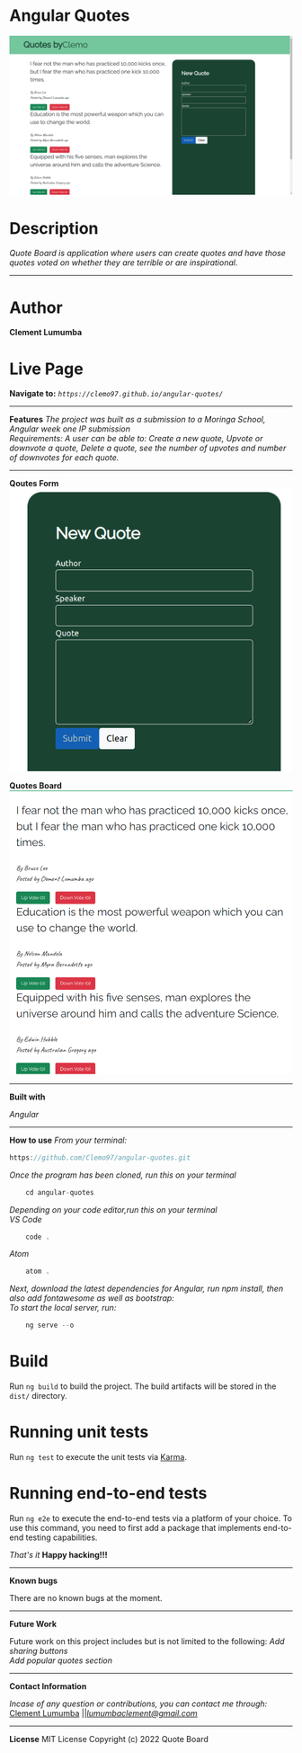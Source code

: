  # Angular Quotes
![Alt text](/src/assets/quotesApp.png?raw=true "Optional Title")


# Description
*Quote Board is application where users can create quotes and have those quotes voted on whether they are terrible or are inspirational.*
****
# Author
 **Clement Lumumba**

# Live Page

**Navigate to:** *`https://clemo97.github.io/angular-quotes/`*

****
**Features**
*The project was built as a submission to a Moringa School, Angular week one IP submission* <br/>
*Requirements: A user can be able to: Create a new quote, Upvote or downvote a quote, Delete a quote, see the number of upvotes and number of downvotes for each quote.*
****

**Qoutes Form**
![Alt text](/src/assets/quotesForm.png?raw=true "Optional Title")

**Quotes Board**
![Alt text](/src/assets/quotesBoard.png?raw=true "Optional Title")

****
**Built with**

*Angular*
****

**How to use**
*From your terminal:* </br>
```js
https://github.com/Clemo97/angular-quotes.git
```
*Once the program has been cloned, run this on your terminal* </br>
```js
    cd angular-quotes
```
*Depending on your code editor,run this on your terminal* </br>
*VS Code*
```js
    code .
```
*Atom* 
```js
    atom .
```
*Next, download the latest dependencies for Angular, run npm install, then also add fontawesome as well as bootstrap:* </br>
*To start the local server, run:*
```js
    ng serve --o
```

# Build

Run `ng build` to build the project. The build artifacts will be stored in the `dist/` directory.

# Running unit tests

Run `ng test` to execute the unit tests via [Karma](https://karma-runner.github.io).

# Running end-to-end tests

Run `ng e2e` to execute the end-to-end tests via a platform of your choice. To use this command, you need to first add a package that implements end-to-end testing capabilities.

*That's it* **Happy hacking!!!**

****

**Known bugs**

There are no known bugs at the moment.</br>
****
 **Future Work**

Future work on this project includes but is not limited to the following:
*Add sharing buttons* <br/>
*Add popular quotes section*
****
**Contact Information**

*Incase of any question or contributions, you can contact me through:*
 [Clement Lumumba](https://github.com/Clemo97) ||*lumumbaclement@gmail.com* </br>

****

 **License**
MIT License
Copyright (c) 2022 Quote Board
